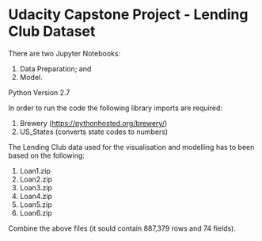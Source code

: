 # Udacity Capstone Project - Lending Club Dataset

There are two Jupyter Notebooks:
1. Data Preparation; and
2. Model.

Python Version 2.7

In order to run the code the following library imports are required:
1. Brewery (https://pythonhosted.org/brewery/)
2. US_States (converts state codes to numbers)

The Lending Club data used for the visualisation and modelling has to been based on the following: 
1. Loan1.zip
2. Loan2.zip
3. Loan3.zip
4. Loan4.zip
5. Loan5.zip
6. Loan6.zip

Combine the above files (it sould contain 887,379 rows and 74 fields).
